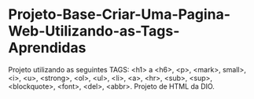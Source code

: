 # Projeto-Base-Criar-Uma-Pagina-Web-Utilizando-as-Tags-Aprendidas
Projeto utilizando as seguintes TAGS: &lt;h1> a &lt;h6>, &lt;p>, &lt;mark>, small>, &lt;i>, &lt;u>, &lt;strong>, &lt;ol>, &lt;ul>, &lt;li>, &lt;a>, &lt;hr>, &lt;sub>, &lt;sup>, &lt;blockquote>, &lt;font>, &lt;del>, &lt;abbr>. Projeto de HTML da DIO.
